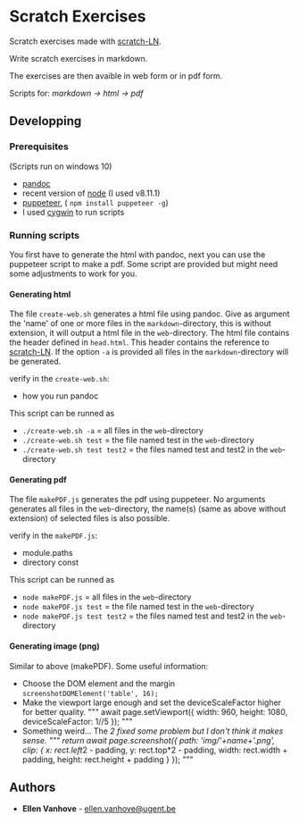 # Scratch Exercises

Scratch exercises made with [scratch-LN](https://github.com/scratch4d/scratch-LN).

Write scratch exercises in markdown.

The exercises are then avaible in web form or in pdf form. 

Scripts for: *markdown -> html -> pdf*


## Developping 

### Prerequisites
(Scripts run on windows 10)
- [pandoc](https://github.com/jgm/pandoc)
- recent version of [node](https://nodejs.org/en/) (I used v8.11.1)
- [puppeteer](https://github.com/GoogleChrome/puppeteer), ( `npm install puppeteer -g`)
- I used [cygwin](http://www.cygwin.com/) to run scripts

### Running scripts
You first have to generate the html with pandoc, next you can use the puppeteer script to make a pdf. Some script are provided but might need some adjustments to work for you.

#### Generating html

The file `create-web.sh` generates a html file using pandoc. Give as argument the 'name' of one or more files in the `markdown`-directory, this is without extension, it will output a html file in the `web`-directory. The html file contains the header defined in `head.html`. This header contains the reference to [scratch-LN](https://github.com/scratch4d/scratch-LN). If the option `-a` is provided all files in the `markdown`-directory will be generated.

verify in the `create-web.sh`:
- how you run pandoc

This script can be runned as 
- `./create-web.sh -a` = all files in the `web`-directory
- `./create-web.sh test` = the file named test in the `web`-directory
- `./create-web.sh test test2` = the files named test and test2 in the `web`-directory

#### Generating pdf

The file `makePDF.js` generates the pdf using puppeteer. No arguments generates all files in the `web`-directory, the name(s) (same as above without extension) of selected files is also possible.

verify in the `makePDF.js`:
- module.paths
- directory const

This script can be runned as 
- `node makePDF.js` = all files in the `web`-directory
- `node makePDF.js test` = the file named test in the `web`-directory
- `node makePDF.js test test2` = the files named test and test2 in the `web`-directory

#### Generating image (png)
Similar to above (makePDF).
Some useful information:

- Choose the DOM element and the margin
	`screenshotDOMElement('table', 16);`
-  Make the viewport large enough and set the deviceScaleFactor higher for better quality.
		"""
	       await page.setViewport({
	            width: 960,
	            height: 1080,
	            deviceScaleFactor: 1//5
	          });
          """
- Something weird... The *2 fixed some problem but I don't think it makes sense.
         """
	         return await page.screenshot({
	            path: 'img/'+name+'.png',
	            clip: {
	              x: rect.left*2 - padding,
	              y: rect.top*2 - padding,
	              width: rect.width + padding,
	              height: rect.height + padding
	            }
	          });
          """

## Authors

* **Ellen Vanhove** - ellen.vanhove@ugent.be



